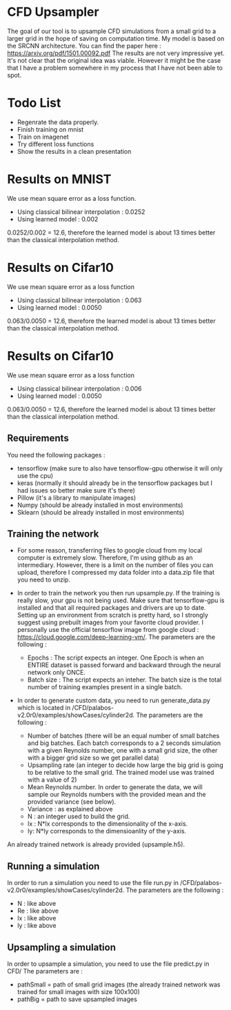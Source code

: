 # CFD Upsampler

The goal of our tool is to upsample CFD simulations from a small grid to a larger grid in the hope of saving on computation time. My model is based on the SRCNN architecture. You can find the paper here : 
https://arxiv.org/pdf/1501.00092.pdf
The results are not very impressive yet. It's not clear that the original idea was viable. However it might be the case that I have a problem somewhere in my process that I have not been able to spot. 

# Todo List 

- Regenrate the data properly.
- Finish training on mnist
- Train on imagenet
- Try different loss functions
- Show the results in a clean presentation

# Results on MNIST

We use mean square error as a loss function.
- Using classical bilinear interpolation : 0.0252
- Using learned model : 0.002

0.0252/0.002 = 12.6, therefore the learned model is about 13 times better than the classical interpolation method. 

# Results on Cifar10

We use mean square error as a loss function
- Using classical bilinear interpolation : 0.063
- Using learned model : 0.0050

0.063/0.0050 = 12.6, therefore the learned model is about 13 times better than the classical interpolation method. 

# Results on Cifar10

We use mean square error as a loss function
- Using classical bilinear interpolation : 0.006
- Using learned model : 0.0050

0.063/0.0050 = 12.6, therefore the learned model is about 13 times better than the classical interpolation method. 

## Requirements

You need the following packages : 
- tensorflow (make sure to also have tensorflow-gpu otherwise it will only use the cpu)
- keras (normally it should already be in the tensorflow packages but I had issues so better make sure it's there)
- Pillow (it's a library to manipulate images)
- Numpy (should be already installed in most environments)
- Sklearn (should be already installed in most environments)

## Training the network

- For some reason, transferring files to google cloud from my local computer is extremely slow. Therefore, I'm using github as an intermediary. However, there is a limit on the number of files you can upload, therefore I compressed my data folder into a data.zip file that you need to unzip. 

- In order to train the network you then run upsample.py. If the training is really slow, your gpu is not being used. Make sure that tensorflow-gpu is installed and that all required packages and drivers are up to date. Setting up an environment from scratch is pretty hard, so I strongly suggest using prebuilt images from your favorite cloud provider. 
I personally use the official tensorflow image from google cloud : https://cloud.google.com/deep-learning-vm/. The parameters are the following : 
	- Epochs : The script expects an integer. One Epoch is when an ENTIRE dataset is passed forward and backward through the neural network only ONCE.
	- Batch size : The script expects an inteher. The batch size is the total number of training examples present in a single batch. 

- In order to generate custom data, you need to run generate_data.py which is located in /CFD/palabos-v2.0r0/examples/showCases/cylinder2d. The parameters are the following :
	- Number of batches (there will be an equal number of small batches and big batches. Each batch corresponds to a 2 seconds simulation with a given Reynolds number, one with a small grid size, the other with a bigger grid size so we get parallel data)
	- Upsampling rate (an integer to decide how large the big grid is going to be relative to the small grid. The trained model use was trained with a value of 2)
	- Mean Reynolds number. In order to generate the data, we will sample our Reynolds numbers with the provided mean and the provided variance (see below).
	- Variance : as explained above
	- N : an integer used to build the grid. 
	- lx : N*lx corresponds to the dimensionality of the x-axis.
	- ly: N*ly corresponds to the dimensioanlity of the y-axis. 

An already trained network is already provided (upsample.h5).

## Running a simulation

In order to run a simulation you need to use the file run.py in /CFD/palabos-v2.0r0/examples/showCases/cylinder2d. The parameters are the following : 

- N : like above
- Re : like above
- lx : like above
- ly : like above

## Upsampling a simulation 

In order to upsample a simulation, you need to use the file predict.py in CFD/ 
The parameters are :
 
- pathSmall = path of small grid images (the already trained network was trained for small images with size 100x100)
- pathBig = path to save upsampled images



